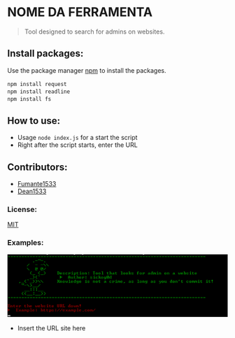 # NOME DA FERRAMENTA

> Tool designed to search for admins on websites.

## Install packages:

Use the package manager [npm](https://www.npmjs.com/) to install the packages.

```bash
npm install request
npm install readline
npm install fs
```

## How to use:
- Usage `node index.js` for a start the script
- Right after the script starts, enter the URL

## Contributors:
- [Fumante1533](https://github.com/Fumante1533)
- [Dean1533](https://github.com/Dean1337)

### License:
[MIT]()

### Examples:

![image](/examples/one_image_example.png)
 - Insert the URL site here
